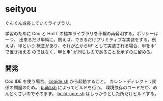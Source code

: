 # seityou

ぐんぐん成長していくライブラリ。

学習のために Coq と HoTT の標準ライブラリを車輪の再発明する。ポリシーは一つ、
出来るだけ単純に。例えば、できるだけプリミティブな実装をする。例えば、甲という
概念があり、それが乙から甲' として実装される場合、甲を甲' で置き換える
のではなく、甲と甲' が同じものであることを示すのに留める。

## 開発

Coq IDE を使う場合、[coqide.sh](./coqide.sh) から起動すること。
カレントディレクトリ関係の問題のため。
[build.sh](./build.sh) によってビルドを行う。
環境依存のコードだが、めんどくさいのでそのまま。
[build-core.sh](./build-core.sh) はしっかりとした所だけビルドする。
